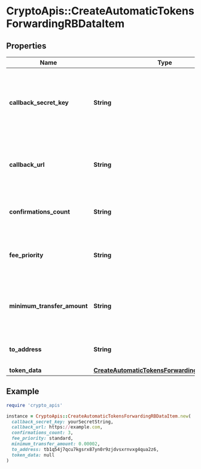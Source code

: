 # CryptoApis::CreateAutomaticTokensForwardingRBDataItem

## Properties

| Name | Type | Description | Notes |
| ---- | ---- | ----------- | ----- |
| **callback_secret_key** | **String** | Represents the Secret Key value provided by the customer. This field is used for security purposes during the callback notification, in order to prove the sender of the callback as Crypto APIs. | [optional] |
| **callback_url** | **String** | Represents the URL that is set by the customer where the callback will be received at. The callback notification will be received only if and when the event occurs. |  |
| **confirmations_count** | **String** | Represents the number of confirmations, i.e. the amount of blocks that have been built on top of this block. |  |
| **fee_priority** | **String** | Represents the fee priority of the automation, whether it is \&quot;SLOW\&quot;, \&quot;STANDARD\&quot; or \&quot;FAST\&quot;. |  |
| **minimum_transfer_amount** | **String** | Represents the minimum transfer amount of the currency in the &#x60;fromAddress&#x60; that can be allowed for an automatic forwarding. |  |
| **to_address** | **String** | Represents the hash of the address the currency is forwarded to. |  |
| **token_data** | [**CreateAutomaticTokensForwardingRBTokenData**](CreateAutomaticTokensForwardingRBTokenData.md) |  |  |

## Example

```ruby
require 'crypto_apis'

instance = CryptoApis::CreateAutomaticTokensForwardingRBDataItem.new(
  callback_secret_key: yourSecretString,
  callback_url: https://example.com,
  confirmations_count: 3,
  fee_priority: standard,
  minimum_transfer_amount: 0.00002,
  to_address: tb1q54j7qcu7kgsrx87yn0r9zjdvsxrnvxg4qua2z6,
  token_data: null
)
```

